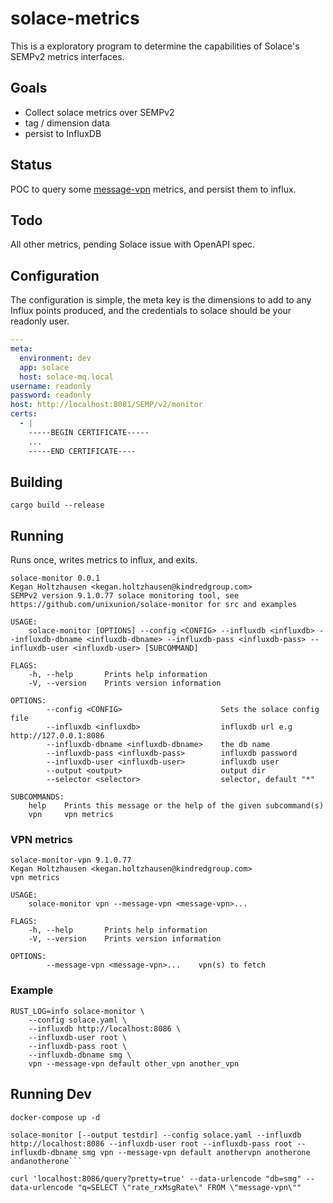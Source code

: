 # solace-metrics

This is a exploratory program to determine the capabilities of Solace's SEMPv2 metrics interfaces.

## Goals

* Collect solace metrics over SEMPv2
* tag / dimension data
* persist to InfluxDB

## Status

POC to query some [message-vpn](src/metrics.rs) metrics, and persist them to influx.

## Todo

All other metrics, pending Solace issue with OpenAPI spec.

## Configuration

The configuration is simple, the meta key is the dimensions to add to any Influx points produced, and the credentials 
to solace should be your readonly user.

```yaml
---
meta:
  environment: dev
  app: solace
  host: solace-mq.local
username: readonly
password: readonly
host: http://localhost:8081/SEMP/v2/monitor
certs:
  - |
    -----BEGIN CERTIFICATE-----
    ...
    -----END CERTIFICATE----
```

## Building

```
cargo build --release
```

## Running

Runs once, writes metrics to influx, and exits.

```
solace-monitor 0.0.1
Kegan Holtzhausen <kegan.holtzhausen@kindredgroup.com>
SEMPv2 version 9.1.0.77 solace monitoring tool, see https://github.com/unixunion/solace-monitor for src and examples

USAGE:
    solace-monitor [OPTIONS] --config <CONFIG> --influxdb <influxdb> --influxdb-dbname <influxdb-dbname> --influxdb-pass <influxdb-pass> --influxdb-user <influxdb-user> [SUBCOMMAND]

FLAGS:
    -h, --help       Prints help information
    -V, --version    Prints version information

OPTIONS:
        --config <CONFIG>                      Sets the solace config file
        --influxdb <influxdb>                  influxdb url e.g http://127.0.0.1:8086
        --influxdb-dbname <influxdb-dbname>    the db name
        --influxdb-pass <influxdb-pass>        influxdb password
        --influxdb-user <influxdb-user>        influxdb user
        --output <output>                      output dir
        --selector <selector>                  selector, default "*"

SUBCOMMANDS:
    help    Prints this message or the help of the given subcommand(s)
    vpn     vpn metrics
```

### VPN metrics

```
solace-monitor-vpn 9.1.0.77
Kegan Holtzhausen <kegan.holtzhausen@kindredgroup.com>
vpn metrics

USAGE:
    solace-monitor vpn --message-vpn <message-vpn>...

FLAGS:
    -h, --help       Prints help information
    -V, --version    Prints version information

OPTIONS:
        --message-vpn <message-vpn>...    vpn(s) to fetch
```

### Example

```
RUST_LOG=info solace-monitor \
    --config solace.yaml \
    --influxdb http://localhost:8086 \
    --influxdb-user root \
    --influxdb-pass root \
    --influxdb-dbname smg \
    vpn --message-vpn default other_vpn another_vpn
```

## Running Dev

```
docker-compose up -d

solace-monitor [--output testdir] --config solace.yaml --influxdb http://localhost:8086 --influxdb-user root --influxdb-pass root --influxdb-dbname smg vpn --message-vpn default anothervpn anotherone andanotherone```

curl 'localhost:8086/query?pretty=true' --data-urlencode "db=smg" --data-urlencode "q=SELECT \"rate_rxMsgRate\" FROM \"message-vpn\""
```
